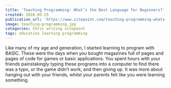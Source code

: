 ```yaml
---
title: 'Teaching Programming: What’s the Best Language for Beginners?'
created: 2016-05-25
publication_url: 'https://www.sitepoint.com/teaching-programming-whats-the-best-language-for-beginners/'
image: teaching-programming.jpg
categories: Chris writing sitepoint
tags: education learning programming
---
```


Like many of my age and generation, I started learning to program with BASIC. These were the days when you bought magazines full of pages and pages of code for games or basic applications. You spent hours with your friends painstakingly typing these programs into a computer to find there was a typo, or the game didn’t work, and then giving up. It was more about hanging out with your friends, whilst your parents felt like you were learning something.
